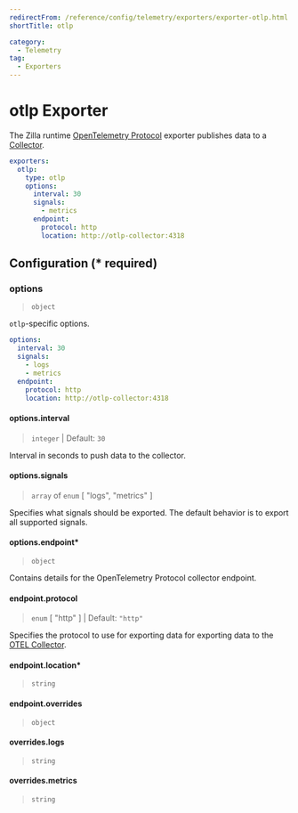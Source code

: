 ```yaml
---
redirectFrom: /reference/config/telemetry/exporters/exporter-otlp.html
shortTitle: otlp

category:
  - Telemetry
tag:
  - Exporters
---
```


# otlp Exporter

The Zilla runtime [OpenTelemetry Protocol](https://github.com/open-telemetry/oteps/blob/main/text/0035-opentelemetry-protocol.md) exporter publishes data to a [Collector](https://opentelemetry.io/docs/collector/).

```yaml {3}
exporters:
  otlp:
    type: otlp
    options:
      interval: 30
      signals:
        - metrics
      endpoint:
        protocol: http
        location: http://otlp-collector:4318
```

## Configuration (\* required)

### options

> `object`

`otlp`-specific options.

```yaml
options:
  interval: 30
  signals:
    - logs
    - metrics
  endpoint:
    protocol: http
    location: http://otlp-collector:4318
```

#### options.interval

> `integer` | Default: `30`

Interval in seconds to push data to the collector.

#### options.signals

> `array` of `enum` [ "logs", "metrics" ]

Specifies what signals should be exported. The default behavior is to export all supported signals.

#### options.endpoint\*

> `object`

Contains details for the OpenTelemetry Protocol collector endpoint.

#### endpoint.protocol

> `enum` [ "http" ] | Default: `"http"`

Specifies the protocol to use for exporting data for exporting data to the [OTEL Collector](https://opentelemetry.io/docs/collector/).

#### endpoint.location\*

> `string`

#### endpoint.overrides

> `object`

#### overrides.logs

> `string`

#### overrides.metrics

> `string`
